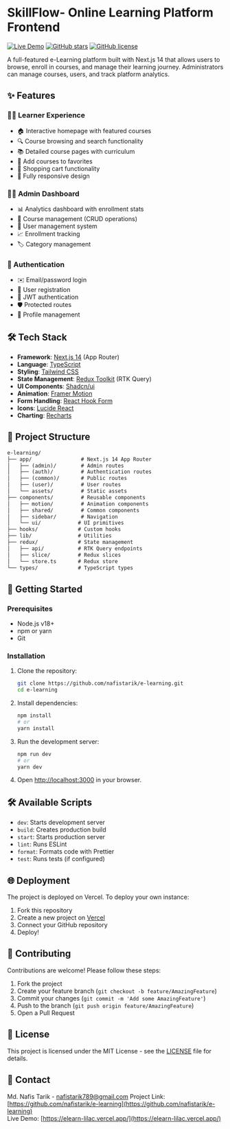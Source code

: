 # SkillFlow- Online Learning Platform Frontend

[![Live Demo](https://img.shields.io/badge/demo-live-green.svg)](https://elearn-lilac.vercel.app/)
[![GitHub stars](https://img.shields.io/github/stars/nafistarik/e-learning)](https://github.com/nafistarik/e-learning/stargazers)
[![GitHub license](https://img.shields.io/github/license/nafistarik/e-learning)](https://github.com/nafistarik/e-learning/blob/main/LICENSE)

A full-featured e-Learning platform built with Next.js 14 that allows users to browse, enroll in courses, and manage their learning journey. Administrators can manage courses, users, and track platform analytics.

## ✨ Features

### 👨‍🎓 Learner Experience
- 🏠 Interactive homepage with featured courses
- 🔍 Course browsing and search functionality
- 📚 Detailed course pages with curriculum
- 💝 Add courses to favorites
- 🛒 Shopping cart functionality
- 📱 Fully responsive design

### 👨‍🏫 Admin Dashboard
- 📊 Analytics dashboard with enrollment stats
- 📝 Course management (CRUD operations)
- 👥 User management system
- 📈 Enrollment tracking
- 🏷️ Category management

### 🔐 Authentication
- ✉️ Email/password login
- 📝 User registration
- 🔑 JWT authentication
- 🛡️ Protected routes
- 👤 Profile management

## 🛠️ Tech Stack

- **Framework**: [Next.js 14](https://nextjs.org/) (App Router)
- **Language**: [TypeScript](https://www.typescriptlang.org/)
- **Styling**: [Tailwind CSS](https://tailwindcss.com/)
- **State Management**: [Redux Toolkit](https://redux-toolkit.js.org/) (RTK Query)
- **UI Components**: [Shadcn/ui](https://ui.shadcn.com/)
- **Animation**: [Framer Motion](https://www.framer.com/motion/)
- **Form Handling**: [React Hook Form](https://react-hook-form.com/)
- **Icons**: [Lucide React](https://lucide.dev/)
- **Charting**: [Recharts](https://recharts.org/)

## 📂 Project Structure

```markdown
e-learning/
├── app/                # Next.js 14 App Router
│   ├── (admin)/        # Admin routes
│   ├── (auth)/         # Authentication routes
│   ├── (common)/       # Public routes
│   ├── (user)/         # User routes
│   └── assets/         # Static assets
├── components/         # Reusable components
│   ├── motion/         # Animation components
│   ├── shared/         # Common components
│   ├── sidebar/        # Navigation
│   └── ui/            # UI primitives
├── hooks/             # Custom hooks
├── lib/               # Utilities
├── redux/             # State management
│   ├── api/           # RTK Query endpoints
│   ├── slice/         # Redux slices
│   └── store.ts       # Redux store
└── types/             # TypeScript types
```
## 🚀 Getting Started

### Prerequisites

- Node.js v18+
- npm or yarn
- Git

### Installation

1. Clone the repository:
   ```bash
   git clone https://github.com/nafistarik/e-learning.git
   cd e-learning
   ```

2. Install dependencies:
   ```bash
   npm install
   # or
   yarn install
   ```

3. Run the development server:
   ```bash
   npm run dev
   # or
   yarn dev
   ```

4. Open [http://localhost:3000](http://localhost:3000) in your browser.

## 🛠️ Available Scripts

- `dev`: Starts development server
- `build`: Creates production build
- `start`: Starts production server
- `lint`: Runs ESLint
- `format`: Formats code with Prettier
- `test`: Runs tests (if configured)

## 🌐 Deployment

The project is deployed on Vercel. To deploy your own instance:

1. Fork this repository
2. Create a new project on [Vercel](https://vercel.com)
3. Connect your GitHub repository
4. Deploy!

## 🤝 Contributing

Contributions are welcome! Please follow these steps:

1. Fork the project
2. Create your feature branch (`git checkout -b feature/AmazingFeature`)
3. Commit your changes (`git commit -m 'Add some AmazingFeature'`)
4. Push to the branch (`git push origin feature/AmazingFeature`)
5. Open a Pull Request

## 📄 License

This project is licensed under the MIT License - see the [LICENSE](LICENSE) file for details.

## 📧 Contact

Md. Nafis Tarik - [nafistarik789@gmail.com](mailto:nafistarik789@gmail.com)
Project Link: [https://github.com/nafistarik/e-learning](https://github.com/nafistarik/e-learning)  
Live Demo: [https://elearn-lilac.vercel.app/](https://elearn-lilac.vercel.app/)
